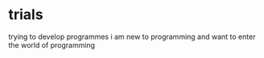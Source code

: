 # trials
trying to develop programmes
i am new to programming and want to enter the world of programming
